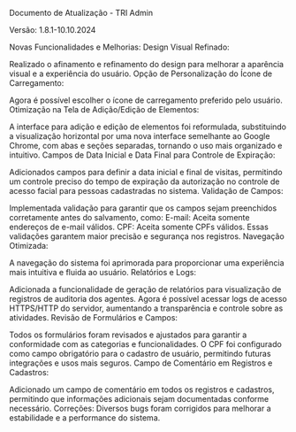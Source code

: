 Documento de Atualização - TRI Admin

Versão: 1.8.1-10.10.2024

Novas Funcionalidades e Melhorias:
Design Visual Refinado:

Realizado o afinamento e refinamento do design para melhorar a aparência visual e a experiência do usuário.
Opção de Personalização do Ícone de Carregamento:

Agora é possível escolher o ícone de carregamento preferido pelo usuário.
Otimização na Tela de Adição/Edição de Elementos:

A interface para adição e edição de elementos foi reformulada, substituindo a visualização horizontal por uma nova interface semelhante ao Google Chrome, com abas e seções separadas, tornando o uso mais organizado e intuitivo.
Campos de Data Inicial e Data Final para Controle de Expiração:

Adicionados campos para definir a data inicial e final de visitas, permitindo um controle preciso do tempo de expiração da autorização no controle de acesso facial para pessoas cadastradas no sistema.
Validação de Campos:

Implementada validação para garantir que os campos sejam preenchidos corretamente antes do salvamento, como:
E-mail: Aceita somente endereços de e-mail válidos.
CPF: Aceita somente CPFs válidos.
Essas validações garantem maior precisão e segurança nos registros.
Navegação Otimizada:

A navegação do sistema foi aprimorada para proporcionar uma experiência mais intuitiva e fluida ao usuário.
Relatórios e Logs:

Adicionada a funcionalidade de geração de relatórios para visualização de registros de auditoria dos agentes.
Agora é possível acessar logs de acesso HTTPS/HTTP do servidor, aumentando a transparência e controle sobre as atividades.
Revisão de Formulários e Campos:

Todos os formulários foram revisados e ajustados para garantir a conformidade com as categorias e funcionalidades.
O CPF foi configurado como campo obrigatório para o cadastro de usuário, permitindo futuras integrações e usos mais seguros.
Campo de Comentário em Registros e Cadastros:

Adicionado um campo de comentário em todos os registros e cadastros, permitindo que informações adicionais sejam documentadas conforme necessário.
Correções:
Diversos bugs foram corrigidos para melhorar a estabilidade e a performance do sistema.
